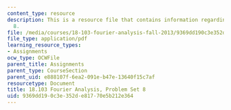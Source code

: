 ```yaml
---
content_type: resource
description: This is a resource file that contains information regarding problem set
  8.
file: /media/courses/18-103-fourier-analysis-fall-2013/9369dd190c3e352de81770e5b212e364_MIT18_103F13_pset8.pdf
file_type: application/pdf
learning_resource_types:
- Assignments
ocw_type: OCWFile
parent_title: Assignments
parent_type: CourseSection
parent_uid: e888107f-6ea2-091e-b47e-13640f15c7af
resourcetype: Document
title: 18.103 Fourier Analysis, Problem Set 8
uid: 9369dd19-0c3e-352d-e817-70e5b212e364
---
```

